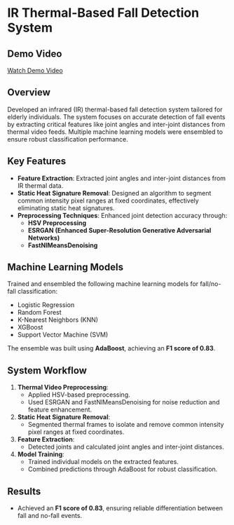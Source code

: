 # IR Thermal-Based Fall Detection System

## Demo Video
[Watch Demo Video](https://drive.google.com/file/d/17YBwep4HXVKkWZCNCKmd2EakihRSmod-/view?usp=drive_link)

## Overview
Developed an infrared (IR) thermal-based fall detection system tailored for elderly individuals. The system focuses on accurate detection of fall events by extracting critical features like joint angles and inter-joint distances from thermal video feeds. Multiple machine learning models were ensembled to ensure robust classification performance.

## Key Features
- **Feature Extraction**: Extracted joint angles and inter-joint distances from IR thermal data.
- **Static Heat Signature Removal**: Designed an algorithm to segment common intensity pixel ranges at fixed coordinates, effectively eliminating static heat signatures.
- **Preprocessing Techniques**: Enhanced joint detection accuracy through:
  - **HSV Preprocessing**
  - **ESRGAN (Enhanced Super-Resolution Generative Adversarial Networks)**
  - **FastNlMeansDenoising**

## Machine Learning Models
Trained and ensembled the following machine learning models for fall/no-fall classification:
- Logistic Regression
- Random Forest
- K-Nearest Neighbors (KNN)
- XGBoost
- Support Vector Machine (SVM)

The ensemble was built using **AdaBoost**, achieving an **F1 score of 0.83**.

## System Workflow
1. **Thermal Video Preprocessing**:
    - Applied HSV-based preprocessing.
    - Used ESRGAN and FastNlMeansDenoising for noise reduction and feature enhancement.
2. **Static Heat Signature Removal**:
    - Segmented thermal frames to isolate and remove common intensity pixel ranges at fixed coordinates.
3. **Feature Extraction**:
    - Detected joints and calculated joint angles and inter-joint distances.
4. **Model Training**:
    - Trained individual models on the extracted features.
    - Combined predictions through AdaBoost for robust classification.

## Results
- Achieved an **F1 score of 0.83**, ensuring reliable differentiation between fall and no-fall events.






